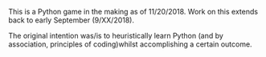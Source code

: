 This is a Python game in the making as of 11/20/2018. Work on this extends back to early September (9/XX/2018). 

The original intention was/is to heuristically learn Python (and by association, principles of coding)whilst accomplishing a certain outcome.